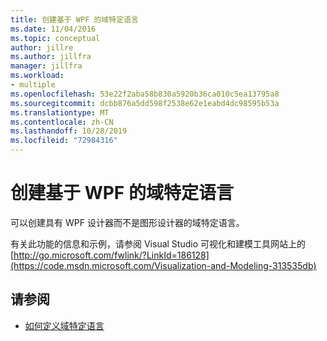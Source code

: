 ```yaml
---
title: 创建基于 WPF 的域特定语言
ms.date: 11/04/2016
ms.topic: conceptual
author: jillre
ms.author: jillfra
manager: jillfra
ms.workload:
- multiple
ms.openlocfilehash: 53e22f2aba58b830a5920b36ca010c5ea13795a8
ms.sourcegitcommit: dcbb876a5dd598f2538e62e1eabd4dc98595b53a
ms.translationtype: MT
ms.contentlocale: zh-CN
ms.lasthandoff: 10/28/2019
ms.locfileid: "72984316"
---
```

# <a name="create-a-wpf-based-domain-specific-language"></a>创建基于 WPF 的域特定语言

可以创建具有 WPF 设计器而不是图形设计器的域特定语言。

有关此功能的信息和示例，请参阅 Visual Studio 可视化和建模工具网站上的[http://go.microsoft.com/fwlink/?LinkId=186128](https://code.msdn.microsoft.com/Visualization-and-Modeling-313535db)

## <a name="see-also"></a>请参阅

- [如何定义域特定语言](../modeling/how-to-define-a-domain-specific-language.md)